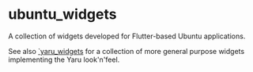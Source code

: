 # ubuntu_widgets

A collection of widgets developed for Flutter-based Ubuntu applications.

See also [`yaru_widgets](https://github.com/ubuntu/yaru_widgets.dart) for a
collection of more general purpose widgets implementing the Yaru look'n'feel.
